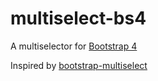 # multiselect-bs4

A multiselector for [Bootstrap 4](https://getbootstrap.com/docs/4.6/getting-started/introduction/)

Inspired by [bootstrap-multiselect](https://github.com/davidstutz/bootstrap-multiselect)
